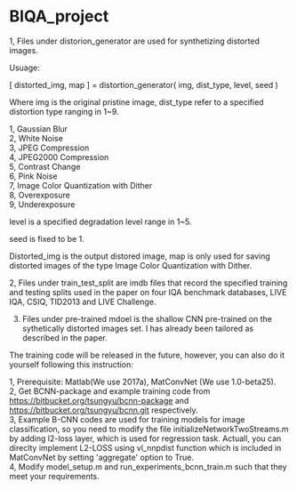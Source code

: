 # BIQA_project

1, Files under distorion_generator are used for synthetizing distorted images.

Usuage:

[ distorted_img, map ] = distortion_generator( img, dist_type, level, seed )

Where img is the original pristine image, dist_type refer to a specified distortion type ranging in 1~9.

1, Gaussian Blur \
2, White Noise  \
3, JPEG Compression \
4, JPEG2000 Compression \
5, Contrast Change \
6, Pink Noise \
7, Image Color Quantization with Dither \
8, Overexposure \
9, Underexposure 

level is a specified degradation level range in 1~5.

seed is fixed to be 1.

Distorted_img is the output distored image, map is only used for saving distorted images of the type Image Color Quantization with Dither. 

2, Files under train_test_split are imdb files that record the specified training and testing splits used in the paper on four IQA benchmark databases, LIVE IQA, CSIQ, TID2013 and LIVE Challenge.

3. Files under pre-trained mdoel is the shallow CNN pre-trained on the sythetically distorted images set. I has already been tailored as described in the paper. 

The training code will be released in the future, however, you can also do it yourself following this instruction:

1, Prerequisite: Matlab(We use 2017a), MatConvNet (We use 1.0-beta25).\
2, Get BCNN-package and example training code from https://bitbucket.org/tsungyu/bcnn-package and https://bitbucket.org/tsungyu/bcnn.git respectively. \
3, Example B-CNN codes are used for training models for image classification, so you need to modify the file initializeNetworkTwoStreams.m by adding l2-loss layer, which is used for regression task. Actuall, you can direclty implement L2-LOSS using vl_nnpdist function which is included in MatConvNet by setting 'aggregate' option to True.\
4, Modify model_setup.m and run_experiments_bcnn_train.m such that they meet your requirements.
